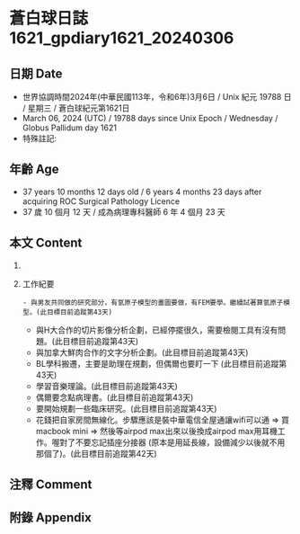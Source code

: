[_metadata_:encoding]: - "utf-8"
[_metadata_:language]: - "zh-Hant-TW"
[_metadata_:fileformat]: - "markdown"
[_metadata_:MIME_type]: - "text/plain"
[_metadata_:markdown_version]: - "commonmark version 0.30"
[_metadata_:markdown_spec]: - "https://spec.commonmark.org/0.30/"

# 蒼白球日誌1621_gpdiary1621_20240306 #

## 日期 Date ##

* 世界協調時間2024年(中華民國113年，令和6年)3月6日 / Unix 紀元 19788 日 / 星期三 / 蒼白球紀元第1621日
* March 06, 2024 (UTC) / 19788 days since Unix Epoch / Wednesday / Globus Pallidum day 1621
* 特殊註記:

## 年齡 Age ##

* 37 years 10 months 12 days old / 6 years 4 months 23 days after acquiring ROC Surgical Pathology Licence
* 37 歲 10 個月 12 天 / 成為病理專科醫師 6 年 4 個月 23 天

## 本文 Content ##

1. 

    
2. 工作紀要

       - 與男友共同做的研究部分，有氫原子模型的畫圖要做，有FEM要學。繼續試著算氫原子模型。(此目標目前追蹤第43天)
   - 與H大合作的切片影像分析企劃，已經停擺很久，需要檢閱工具有沒有問題。(此目標目前追蹤第43天)
   - 與加拿大鮮肉合作的文字分析企劃。(此目標目前追蹤第43天)
   - BL學科搬遷，主要是助理在規劃，但偶爾也要盯一下 (此目標目前追蹤第43天)
   - 學習音樂理論。(此目標目前追蹤第43天)
   - 偶爾要念點病理書。(此目標目前追蹤第43天)
   - 要開始規劃一些臨床研究。(此目標目前追蹤第43天)
   - 花錢把自家房間無線化。步驟應該是裝中華電信全屋通讓wifi可以通 => 買macbook mini => 然後等airpod max出來以後換成airpod max用耳機工作。喔對了不要忘記插座分接器 (原本是用延長線，設備減少以後就不用那個了)。(此目標目前追蹤第42天)


## 注釋 Comment ##


## 附錄 Appendix ##

